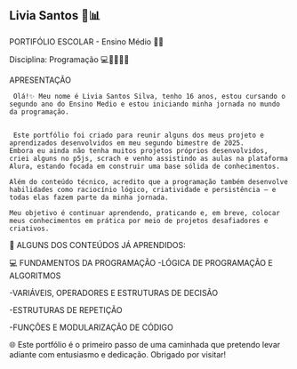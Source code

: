 ## Livia Santos  🧪📊 
PORTIFÓLIO ESCOLAR - Ensino Médio 🧑‍🎓


Disciplina: Programação  💻👨‍💻👩‍💻

APRESENTAÇÃO

     Olá!✨ Meu nome é Livia Santos Silva, tenho 16 anos, estou cursando o segundo ano do Ensino Medio e estou iniciando minha jornada no mundo da programação.

     
     Este portfólio foi criado para reunir alguns dos meus projeto e aprendizados desenvolvidos em meu segundo bimestre de 2025.
    Embora eu ainda não tenha muitos projetos próprios desenvolvidos, criei alguns no p5js, scrach e venho assistindo as aulas na plataforma Alura, estando focada em construir uma base sólida de conhecimentos.
    
    Além do conteúdo técnico, acredito que a programação também desenvolve habilidades como raciocínio lógico, criatividade e persistência — e todas elas fazem parte da minha jornada.
    
    Meu objetivo é continuar aprendendo, praticando e, em breve, colocar meus conhecimentos em prática por meio de projetos desafiadores e criativos.

 🧠 ALGUNS DOS CONTEÚDOS JÁ APRENDIDOS:

  💻 FUNDAMENTOS DA PROGRAMAÇÃO
-LÓGICA DE PROGRAMAÇÃO E ALGORITMOS

-VARIÁVEIS, OPERADORES E ESTRUTURAS DE DECISÃO

-ESTRUTURAS DE REPETIÇÃO

-FUNÇÕES E MODULARIZAÇÃO DE CÓDIGO

🌐    Este portfólio é o primeiro passo de uma caminhada que pretendo levar adiante com entusiasmo e dedicação. Obrigado por visitar!
